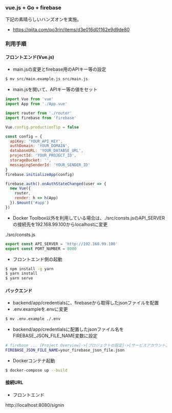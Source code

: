 
### vue.js + Go + firebase

下記の素晴らしいハンズオンを実施。

* https://qiita.com/po3rin/items/d3e016d01162e9d9de80


### 利用手順

#### フロントエンド(Vue.js)

* main.jsの変更とfirebase用のAPIキー等の設定

```sh
$ mv src/main.example.js src/main.js
```

* main.jsを開いて、APIキー等の値をセット

```js
import Vue from 'vue'
import App from './App.vue'

import router from './router'
import firebase from 'firebase'

Vue.config.productionTip = false

const config = {
  apiKey: 'YOUR_API_KEY',
  authDomain: 'YOUR_DOMAIN',
  databaseURL: 'YOUR_DATABSE_URL',
  projectId: 'YOUR_PROJECT_ID',
  storageBucket: '',
  messagingSenderId: 'YOUR_SENDER_ID'
}
firebase.initializeApp(config)

firebase.auth().onAuthStateChanged(user => {
  new Vue({
    router,
    render: h => h(App)
  }).$mount('#app')
})

```


* Docker Toolbox以外を利用している場合は、./src/consts.jsのAPI_SERVERの接続先を192.168.99.100からlocalhostに変更

./src/consts.js

```js
export const API_SERVER = 'http://192.168.99.100'
export const PORT_NUMBER = 8000
```


* フロントエンド側の起動

```sh
$ npm install -g yarn
$ yarn install
$ yarn serve
```

#### バックエンド

* backend/app/credentialsに、firebaseから取得したjsonファイルを配置
* .env.exampleを.envに変更

```sh
$ mv .env.example ./.env
```

* backend/app/credentialsに配置したjsonファイル名をFIREBASE_JSON_FILE_NAME変数に設定

```sh
# firebase ... [Project Overview]->[プロジェクトの設定]->[サービスアカウント]->Firebase Admin SDK->新しい秘密鍵の生成
FIREBASE_JSON_FILE_NAME=your_firebase_json_file.json
```

* Dockerコンテナ起動

```sh
$ docker-compose up --build
```

#### 接続URL

* フロントエンド

http://localhost:8080/signin

